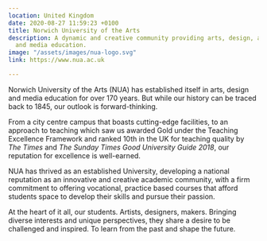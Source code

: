 ```yaml
---
location: United Kingdom
date: 2020-08-27 11:59:23 +0100
title: Norwich University of the Arts
description: A dynamic and creative community providing arts, design, architecture
  and media education.
image: "/assets/images/nua-logo.svg"
link: https://www.nua.ac.uk

---
```

Norwich University of the Arts (NUA) has established itself in arts, design and media education for over 170 years. But while our history can be traced back to 1845, our outlook is forward-thinking.

From a city centre campus that boasts cutting-edge facilities, to an approach to teaching which saw us awarded Gold under the Teaching Excellence Framework and ranked 10th in the UK for teaching quality by _The Times_ and _The Sunday Times Good University Guide 2018_, our reputation for excellence is well-earned.

NUA has thrived as an established University, developing a national reputation as an innovative and creative academic community, with a firm commitment to offering vocational, practice based courses that afford students space to develop their skills and pursue their passion.

At the heart of it all, our students. Artists, designers, makers. Bringing diverse interests and unique perspectives, they share a desire to be challenged and inspired. To learn from the past and shape the future.